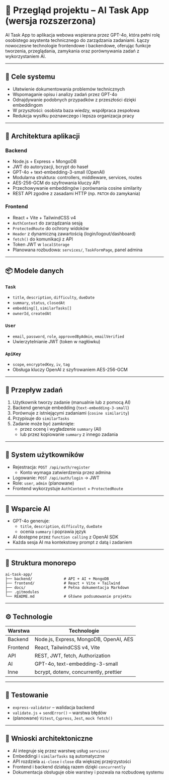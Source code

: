 # 📘 Przegląd projektu – AI Task App (wersja rozszerzona)

AI Task App to aplikacja webowa wspierana przez GPT-4o, która pełni rolę osobistego asystenta technicznego do zarządzania zadaniami. Łączy nowoczesne technologie frontendowe i backendowe, oferując funkcje tworzenia, przeglądania, zamykania oraz porównywania zadań z wykorzystaniem AI.

---

## 🎯 Cele systemu

- Ułatwienie dokumentowania problemów technicznych
- Wspomaganie opisu i analizy zadań przez GPT-4o
- Odnajdywanie podobnych przypadków z przeszłości dzięki embeddingom
- W przyszłości: osobista baza wiedzy, współpraca zespołowa
- Redukcja wysiłku poznawczego i lepsza organizacja pracy

---

## 🧱 Architektura aplikacji

### Backend

- Node.js + Express + MongoDB
- JWT do autoryzacji, bcrypt do haseł
- GPT-4o + text-embedding-3-small (OpenAI)
- Modularna struktura: controllers, middleware, services, routes
- AES-256-GCM do szyfrowania kluczy API
- Przechowywanie embeddingów i porównania cosine similarity
- REST API zgodne z zasadami HTTP (np. `PATCH` do zamykania)

### Frontend

- React + Vite + TailwindCSS v4
- `AuthContext` do zarządzania sesją
- `ProtectedRoute` do ochrony widoków
- `Header` z dynamiczną zawartością (login/logout/dashboard)
- `fetch()` do komunikacji z API
- Token JWT w `localStorage`
- Planowana rozbudowa: `services/`, `TaskFormPage`, panel admina

---

## 📦 Modele danych

### `Task`

- `title`, `description`, `difficulty`, `dueDate`
- `summary`, `status`, `closedAt`
- `embedding[]`, `similarTasks[]`
- `ownerId`, `createdAt`

### `User`

- `email`, `password`, `role`, `approvedByAdmin`, `emailVerified`
- Uwierzytelnianie JWT (token w nagłówku)

### `ApiKey`

- `scope`, `encryptedKey`, `iv`, `tag`
- Obsługa kluczy OpenAI z szyfrowaniem AES-256-GCM

---

## 🔁 Przepływ zadań

1. Użytkownik tworzy zadanie (manualnie lub z pomocą AI)
2. Backend generuje embedding (`text-embedding-3-small`)
3. Porównuje z istniejącymi zadaniami (`cosine similarity`)
4. Przypisuje do `similarTasks`
5. Zadanie może być zamknięte:
   - przez ocenę i wygładzenie `summary` (AI)
   - lub przez kopiowanie `summary` z innego zadania

---

## 🔐 System użytkowników

- Rejestracja: `POST /api/auth/register`
  - Konto wymaga zatwierdzenia przez admina
- Logowanie: `POST /api/auth/login` → JWT
- Role: `user`, `admin` (planowane)
- Frontend wykorzystuje `AuthContext` + `ProtectedRoute`

---

## 🧠 Wsparcie AI

- GPT-4o generuje:
  - `title`, `description`, `difficulty`, `dueDate`
  - ocenia `summary` i poprawia język
- AI dostępne przez `function calling` z OpenAI SDK
- Każda sesja AI ma kontekstowy prompt z datą i zadaniem

---

## 📁 Struktura monorepo

```
ai-task-app/
├── backend/              # API + AI + MongoDB
├── frontend/             # React + Vite + Tailwind
├── docs/                 # Pełna dokumentacja Markdown
├── .gitmodules
└── README.md             # Główne podsumowanie projektu
```

---

## ⚙️ Technologie

| Warstwa  | Technologie                            |
| -------- | -------------------------------------- |
| Backend  | Node.js, Express, MongoDB, OpenAI, AES |
| Frontend | React, TailwindCSS v4, Vite            |
| API      | REST, JWT, fetch, Authorization        |
| AI       | GPT-4o, text-embedding-3-small         |
| Inne     | bcrypt, dotenv, concurrently, prettier |

---

## 🧪 Testowanie

- `express-validator` – walidacja backend
- `validate.js` + `sendError()` – warstwa błędów
- (planowane) `Vitest`, `Cypress`, `Jest`, `mock fetch()`

---

## 🧩 Wnioski architektoniczne

- AI integruje się przez warstwę usług `services/`
- Embeddingi i `similarTasks` są automatyczne
- API rozdziela `ai-close` i `close` dla większej przejrzystości
- Frontend i backend działają razem dzięki `concurrently`
- Dokumentacja obsługuje obie warstwy i pozwala na rozbudowę systemu
